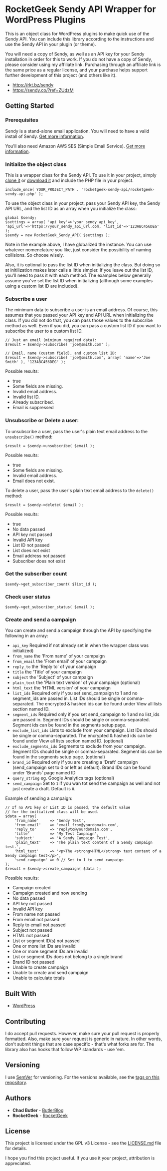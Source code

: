 # RocketGeek Sendy API Wrapper for WordPress Plugins

This is an object class for WordPress plugins to make quick use of the Sendy API. You can include this library according to the instructions and use the Sendy API in your plugin (or theme).

You will need a copy of Sendy, as well as an API key for your Sendy installation in order for this to work.  If you do not have a copy of Sendy, please consider using my affiliate link.  Purchasing through an affiliate link is the same price as a regular license, and your purchase helps support further development of this project (and others like it).

* https://rkt.bz/sendy
* https://sendy.co/?ref=ZUdzM

## Getting Started

### Prerequisites

Sendy is a stand-alone email application. You will need to have a valid install of Sendy. [Get more information](https://rkt.bz/sendy).

You'll also need Amazon AWS SES (Simple Email Service). [Get more information](https://aws.amazon.com/ses/). 

### Initialize the object class

This is a wrapper class for the Sendy API.  To use it in your project, simply [clone it](https://github.com/rocketgeek/sendy-api.git) or [download it](https://github.com/rocketgeek/sendy-api/archive/master.zip) and include the PHP file in your project.

```
include_once( YOUR_PROJECT_PATH . 'rocketgeek-sendy-api/rocketgeek-sendy-api.php' );
```

To use the object class in your project, pass your Sendy API key, the Sendy API URL, and the list ID as an array when you initialize the class:
```
global $sendy;
$settings = array( 'api_key'=>'your_sendy_api_key', 'api_url'=>'https://your_sendy_api_url.com, 'list_id'=>'123ABC456DEG' );
$sendy = new RocketGeek_Sendy_API( $settings );
```
Note in the example above, I have globalized the instance. You can use whatever nomenclature you like, just consider the possibility of naming collisions. So choose wisely.

Also, it is optional to pass the list ID when initializing the class. But doing so at initilization makes later calls a little simpler. If you leave out the list ID, you'll need to pass it with each method.  The examples below generally assume you've set the list ID when initializing (although some examples using a custom list ID are included).

### Subscribe a user

The minimum data to subscribe a user is an email address.  Of course, this assumes that you passed your API key and API URL when initializing the class. If you did not do that, you can pass those values to the subscribe method as well. Even if you did, you can pass a custom list ID if you want to subscribe the user to a custom list ID.
```
// Just an email (minimum required data):
$result = $sendy->subscribe( 'joe@smith.com' );

// Email, name (custom field), and custom list ID:
$result = $sendy->subscribe( 'joe@smith.com', array( 'name'=>'Joe Smith' ), '123ABC456DEG' );
```
Possible results:
* true
* Some fields are missing.
* Invalid email address.
* Invalid list ID.
* Already subscribed.
* Email is suppressed

### Unsubscribe or Delete a user:

To unsubscribe a user, pass the user's plain text email address to the `unsubscribe()` method:
```
$result = $sendy->unsubscribe( $email );
```
Possible results:
* true
* Some fields are missing.
* Invalid email address.
* Email does not exist.

To delete a user, pass the user's plain text email address to the `delete()` method:

```
$result = $sendy->delete( $email );
```
Possible results:
* true
* No data passed
* API key not passed
* Invalid API key
* List ID not passed
* List does not exist
* Email address not passed
* Subscriber does not exist

### Get the subscriber count
```
$sendy->get_subscriber_count( $list_id );
```

### Check user status
```
$sendy->get_subscriber_status( $email );
```

### Create and send a campaign

You can create and send a campaign through the API by specifying the following in an array:

* `api_key` Required if not already set in when the wrapper class was initialized)
* `from_name` the 'From name' of your campaign
* `from_email` the 'From email' of your campaign
* `reply_to` the 'Reply to' of your campaign
* `title` the 'Title' of your campaign
* `subject` the 'Subject' of your campaign
* `plain_text` the 'Plain text version' of your campaign (optional)
* `html_text` the 'HTML version' of your campaign
* `list_ids` Required only if you set send_campaign to 1 and no segment_ids are passed in. List IDs should be single or comma-separated. The encrypted & hashed ids can be found under View all lists section named ID.
* `segment_ids` Required only if you set send_campaign to 1 and no list_ids are passed in. Segment IDs should be single or comma-separated. Segment ids can be found in the segments setup page.
* `exclude_list_ids` Lists to exclude from your campaign. List IDs should be single or comma-separated. The encrypted & hashed ids can be found under View all lists section named ID. (optional)
* `exclude_segments_ids` Segments to exclude from your campaign. Segment IDs should be single or comma-separated. Segment ids can be found in the segments setup page. (optional)
* `brand_id` Required only if you are creating a 'Draft' campaign (send_campaign set to 0 or left as default). Brand IDs can be found under 'Brands' page named ID
* `query_string` eg. Google Analytics tags (optional) 
* `send_campaign` Set to `1` if you wan tot send the campaign as well and not just create a draft. Default is `0`.

Example of sending a campaign:
```
// If no API key or List ID is passed, the default value
// for the initialized class will be used.
$data = array(
	'from_name'     => 'Sendy Test',
	'from_email'    => 'email_from@yourdomain.com',
	'reply_to'      => 'replyto@yourdomain.com',
	'title'         => 'My Test Campaign',
	'subject'       => 'A Sendy Campaign Test',
	'plain_text'    => 'The plain text content of a Sendy campaign test.',
	'html_text'     => '<p>The <strong>HTML</strong> text content of a Sendy campaign test</p>',
	'send_campaign' => 0 // Set to 1 to send campaign
);
$result = $sendy->create_campaign( $data );
```
Possible results:
* Campaign created
* Campaign created and now sending
* No data passed
* API key not passed
* Invalid API key
* From name not passed
* From email not passed
* Reply to email not passed
* Subject not passed
* HTML not passed
* List or segment ID(s) not passed
* One or more list IDs are invalid
* One or more segment IDs are invalid
* List or segment IDs does not belong to a single brand
* Brand ID not passed
* Unable to create campaign
* Unable to create and send campaign
* Unable to calculate totals

## Built With

* [WordPress](https://make.wordpress.org/)

## Contributing

I do accept pull requests. However, make sure your pull request is properly formatted. Also, make sure your request is generic in nature. In other words, don't submit things that are case specific - that's what forks are for. The library also has hooks that follow WP standards - use 'em.

## Versioning

I use [SemVer](https://semver.org/) for versioning. For the versions available, see the [tags on this repository](https://github.com/rocketgeek/jquery_tabs/tags). 

## Authors

* **Chad Butler** - [ButlerBlog](https://github.com/butlerblog)
* **RocketGeek** - [RocketGeek](https://github.com/rocketgeek)

## License

This project is licensed under the GPL v3 License - see the [LICENSE.md](LICENSE.md) file for details.

I hope you find this project useful. If you use it your project, attribution is appreciated.
